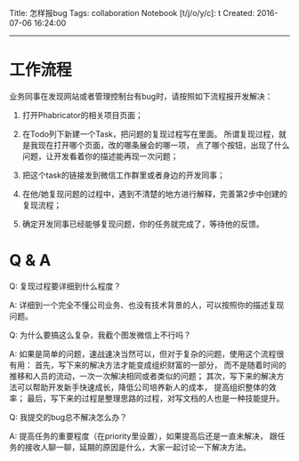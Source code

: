 Title: 怎样报bug
Tags: collaboration
Notebook [t/j/o/y/c]: t
Created: 2016-07-06 16:24:00

------

# 工作流程

业务同事在发现网站或者管理控制台有bug时，请按照如下流程报开发解决：

1. 打开Phabricator的相关项目页面；

1. 在Todo列下新建一个Task，把问题的复现过程写在里面。
   所谓复现过程，就是我现在打开哪个页面，改的哪条展会的哪一项，
   点了哪个按钮，出现了什么问题，让开发看着你的描述能再现一次问题；
1. 把这个task的链接发到微信工作群里或者身边的开发同事；
1. 在他/她复现问题的过程中，遇到不清楚的地方进行解释，完善第2步中创建的复现流程；
1. 确定开发同事已经能够复现问题，你的任务就完成了，等待他的反馈。

# Q & A

Q: 复现过程要详细到什么程度？

A: 详细到一个完全不懂公司业务、也没有技术背景的人，可以按照你的描述复现问题。

Q: 为什么要搞这么复杂，我截个图发微信上不行吗？

A: 如果是简单的问题，速战速决当然可以，但对于复杂的问题，使用这个流程很有用：
   首先，写下来的解决方法才能变成组织财富的一部分，
   而不是随着时间的推移和人员的流动，一次一次解决相同或者类似的问题；
   其次，写下来的解决方法可以帮助开发新手快速成长，降低公司培养新人的成本，
   提高组织整体的效率；
   最后，写下来的过程是整理思路的过程，对写文档的人也是一种技能提升。

Q: 我提交的bug总不解决怎么办？

A: 提高任务的重要程度（在priority里设置），如果提高后还是一直未解决，
   跟任务的接收人聊一聊，延期的原因是什么，大家一起讨论一下解决方法。
